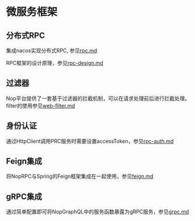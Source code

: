 # 微服务框架

## 分布式RPC
集成nacos实现分布式RPC, 参见[rpc.md](rpc.md)

RPC框架的设计原理，参见[rpc-design.md](rpc-design.md)

## 过滤器

Nop平台提供了一套基于过滤器的拦截机制，可以在请求处理前后进行拦截处理。filter的使用参见[web-filter.md](web-filter.md)

## 身份认证

通过HttpClient调用PRC服务时需要设置accessToken，参见[rpc-auth.md](rpc-auth.md)

## Feign集成
将NopRPC与Spring的Feign框架集成在一起使用，参见[feign.md](feign.md)

## gRPC集成
通过简单配置即可将NopGraphQL中的服务函数暴露为gRPC服务，参见[grpc.md](grpc.md)

